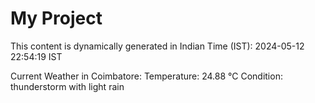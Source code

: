 # My Project

This content is dynamically generated in Indian Time (IST): 2024-05-12 22:54:19 IST


Current Weather in Coimbatore:
Temperature: 24.88 °C
Condition: thunderstorm with light rain
